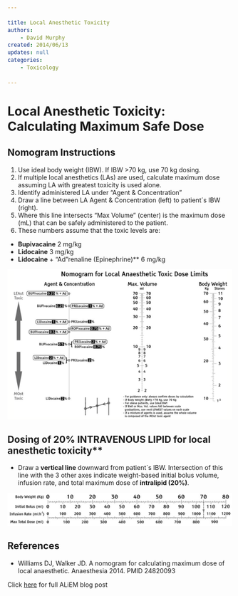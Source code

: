 ```yaml
---

title: Local Anesthetic Toxicity
authors:
    - David Murphy
created: 2014/06/13
updates: null
categories:
    - Toxicology

---
```


# Local Anesthetic Toxicity: Calculating Maximum Safe Dose

## Nomogram Instructions

1. Use ideal body weight (IBW). If IBW &gt;70 kg, use 70 kg dosing.
2. If multiple local anesthetics (LAs) are used, calculate maximum dose assuming LA with greatest toxicity is used alone.
3. Identify administered LA under “Agent & Concentration”
4. Draw a line between LA Agent & Concentration (left) to patient´s IBW (right).
5. Where this line intersects “Max Volume” (center) is the maximum dose (mL) that can be safely administered to the patient.
6. These numbers assume that the toxic levels are:

  - **<span class="drug">Bupivacaine</span>** 2 mg/kg
  - **<span class="drug">Lidocaine</span>** 3 mg/kg
  - **<span class="drug">Lidocaine</span>** + “Ad”renaline (<span class="drug">Epinephrine</span>)** 6 mg/kg

![](image-1.png)

## Dosing of 20% INTRAVENOUS LIPID for local anesthetic toxicity**

-   Draw a **vertical line** downward from patient´s IBW. Intersection of this line with the 3 other axes indicate weight-based initial bolus volume, infusion rate, and total maximum dose of **<span class="drug">intralipid (20%)</span>**.

![](image-2.png)

## References

- Williams DJ, Walker JD. A nomogram for calculating maximum dose of local anaesthetic. Anaesthesia 2014. PMID 24820093

Click [here](https://www.aliem.com/2014/pv-card-local-anesthetic-toxicity-calculations/) for full ALiEM blog post
